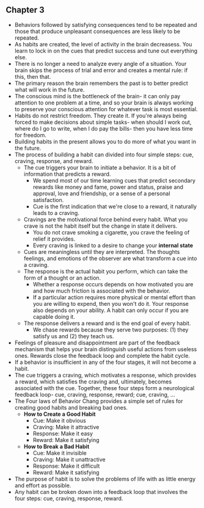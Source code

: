 ## Chapter 3
- Behaviors followed by satisfying consequences tend to be repeated and those that produce unpleasant consequences are less likely to be repeated.    
- As habits are created, the level of activity in the brain decreasess. You learn to lock in on the cues that predict success and tune out everything else.    
- There is no longer a need to analyze every angle of a situation. Your brain skips the process of trial and error and creates a mental rule: if this, then that.    
- The primary reason the brain remembers the past is to better predict what will work in the future.    
- The conscious mind is the bottleneck of the brain- it can only pay attention to one problem at a time, and so your brain is always working to preserve your conscious attention for whatever task is most essential.    
- Habits do not restrict freedom. They create it. If you're always being forced to make decisions about simple tasks- when should I work out, where do I go to write, when I do pay the bills- then you have less time for freedom.
- Building habits in the present allows you to do more of what you want in the future.
- The process of building a habit can divided into four simple steps: cue, craving, response, and reward.
    - The cue triggers your brain to initiate a behavior. It is a bit of information that predicts a reward. 
        - We spend most of our time learning cues that predict secondary rewards like money and fame, power and status, praise and approval, love and friendship, or a sense of a personal satisfaction.
        - Cue is the first indication that we're close to a reward, it naturally leads to a craving.
    - Cravings are the motivational force behind every habit. What you crave is not the habit itself but the change in state it delivers. 
        - You do not crave smoking a cigarette, you crave the feeling of relief it provides.
        - Every craving is linked to a desire to change your **internal state**
    - Cues are meaningless until they are interpreted. The thoughts feelings, and emotions of the observer are what transform a cue into a craving.
    - The response is the actual habit you perform, which can take the form of a thought or an action. 
        - Whether a response occurs depends on how motivated you are and how much friction is associated with the behavior.
        - If a particular action requires more physical or mental effort than you are willing to expend, then you won't do it. Your response also depends on your ability. A habit can only occur if you are capable doing it.
    - The response delivers a reward and is the end goal of every habit.
        - We chase rewards because they serve two purposes: (1) they satisfy us and (2) they teach us. 
- Feelings of pleasure and disappointment are part of the feedback mechanism that helps your brain distinguish useful actions from useless ones. Rewards close the feedback loop and complete the habit cycle.
- If a behavior is insufficient in any of the four stages, it will not become a habit. 
- The cue triggers a craving, which motivates a response, which provides a reward, which satisfies the craving and, ultimately, becomes associated with the cue. Together, these four steps form a neurological feedback loop- cue, craving, response, reward; cue, craving, ...
- The Four laws of Behavior Chang provides a simple set of rules for creating good habits and breaking bad ones. 
    - **How to Create a Good Habit**
        - Cue: Make it obvious
        - Craving: Make it attractive
        - Response: Make it easy
        - Reward: Make it satisfying
    - **How to Break a Bad Habit**
        - Cue: Make it invisible
        - Craving: Make it unattractive
        - Response: Make it difficult
        - Reward: Make it satisfying 
- The purpose of habit is to solve the problems of life with as little energy and effort as possible.
- Any habit can be broken down into a feedback loop that involves the four steps: cue, craving, response, reward. 
 
